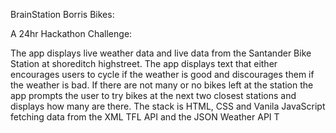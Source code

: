 BrainStation Borris Bikes:

A 24hr Hackathon Challenge:

The app displays live weather data and live data from the Santander Bike Station at shoreditch highstreet.
The app displays text that either encourages users to cycle if the weather is good and discourages them if the weather is bad.
If there are not many or no bikes left at the station the app prompts the user to try bikes at the next two closest stations and displays how many are there.
The stack is HTML, CSS and Vanila JavaScript fetching data from the XML TFL API and the JSON Weather API
T

